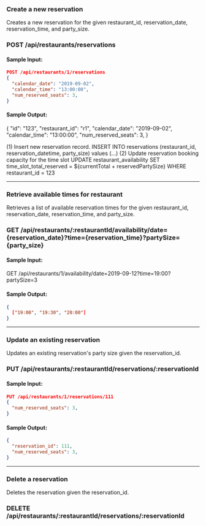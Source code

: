 ### Create a new reservation
Creates a new reservation for the given restaurant_id, reservation_date, reservation_time, and party_size.

### **POST** /api/restaurants/reservations

#### Sample Input:
```json
POST /api/restaurants/1/reservations
{
  "calendar_date": "2019-09-02",
  "calendar_time": "13:00:00",
  "num_reserved_seats": 3,
}
```
#### Sample Output:
{
  "id": "123",
  "restaurant_id": "r1",
  "calendar_date": "2019-09-02",
  "calendar_time": "13:00:00",
  "num_reserved_seats": 3,
}

(1) Insert new reservation record.
INSERT INTO reservations (restaurant_id, reservation_datetime, party_size) values (...)
(2) Update reservation booking capacity for the time slot
UPDATE restaurant_availability
SET time_slot_total_reserved = ${currentTotal + reservedPartySize}
WHERE restaurant_id = 123

---
### Retrieve available times for restaurant
Retrieves a list of available reservation times for the given restaurant_id, reservation_date, reservation_time, and party_size.

### **GET** /api/restaurants/:restaurantId/availability/date={reservation_date}?time={reservation_time}?partySize={party_size}

#### Sample Input:
GET /api/restaurants/1/availability/date=2019-09-12?time=19:00?partySize=3

#### Sample Output:
```json
{
  ["19:00", "19:30", "20:00"]
}
```

<!-- SELECT time_slot FROM reservation_availability
WHERE time_slot = ${requestedDateTime}
AND time_slot_total_available > ${partySize} + t2.time_slot_total_reserved
\/\/\/
(SELECT time_slot_total_reserved FROM reservation_availability
WHERE time_slot = ${requestedDateTime}) as t2 -->

---
### Update an existing reservation
Updates an existing reservation's party size given the reservation_id.

### **PUT** /api/restaurants/:restaurantId/reservations/:reservationId

#### Sample Input:
```json
PUT /api/restaurants/1/reservations/111
{
  "num_reserved_seats": 3,
}
```

#### Sample Output:
```json
{
  "reservation_id": 111,
  "num_reserved_seats": 3,
}
```

---
### Delete a reservation
Deletes the reservation given the reservation_id.

### **DELETE** /api/restaurants/:restaurantId/reservations/:reservationId
